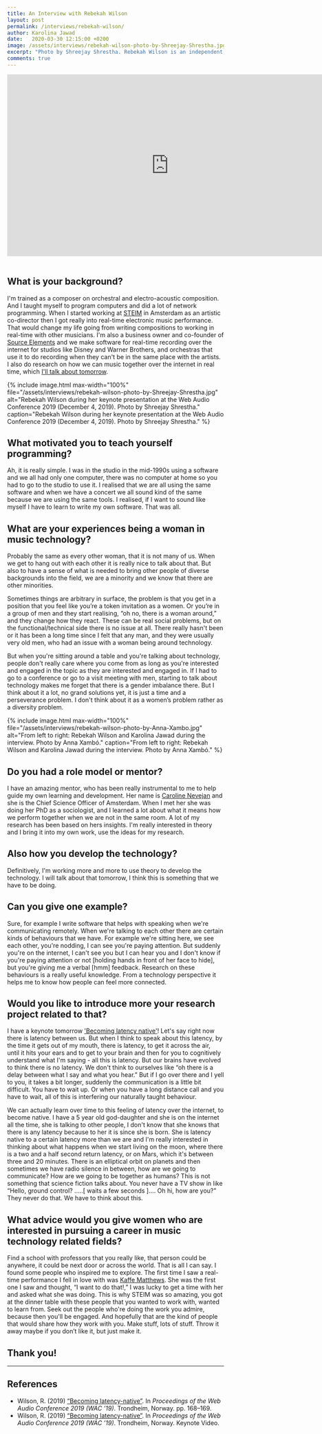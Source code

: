 ```yaml
---
title: An Interview with Rebekah Wilson
layout: post
permalink: /interviews/rebekah-wilson/
author: Karolina Jawad
date:   2020-03-30 12:15:00 +0200
image: /assets/interviews/rebekah-wilson-photo-by-Shreejay-Shrestha.jpg
excerpt: "Photo by Shreejay Shrestha. Rebekah Wilson is an independent researcher, technologist and composer. Originating from New Zealand she studied instrumental and electroacoustic music composition, and taught herself computer technology. In the early 2000s her intricate entwining within the tessellating narratives of Netochka Nezvanova became most public as she held the role of artistic co-director at STEIM, Amsterdam, where her passions for music, performance and technology became fused. Since 2004 she has been co-founder and technology director for Chicago’s Source Elements, developing services that exploit the possibilities of networked sound and data for the digital sound industry while continuing to perform and lecture internationally. Having recently completed her masters in the field of networked music performance, she pursues her research today while dis-entangling / re-interlacing her many technical, musical and cinematic threads."
comments: true
---
```


<div class="videoWrapper">
<iframe width="750" height="422" src="https://www.youtube.com/embed/VDH4CjdWcXE" frameborder="0" allow="accelerometer; autoplay; encrypted-media; gyroscope; picture-in-picture" allowfullscreen></iframe>
</div>

<br />

## What is your background?

I'm trained as a composer on orchestral and electro-acoustic composition. And I taught myself to program computers and did a lot of network programming. When I started working at [STEIM](https://en.wikipedia.org/wiki/STEIM) in Amsterdam as an artistic co-director then I got really into real-time electronic music performance. That would change my life going from writing compositions to working in real-time with other musicians. I'm also a business owner and co-founder of [Source Elements](https://source-elements.com) and we make software for real-time recording over the internet for studios like Disney and Warner Brothers, and orchestras that use it to do recording when they can't be in the same place with the artists. I also do research on how we can music together over the internet in real time, which [I'll talk about tomorrow](https://www.youtube.com/watch?v=fPBByhhJFbw).

{% include image.html
max-width="100%" file="/assets/interviews/rebekah-wilson-photo-by-Shreejay-Shrestha.jpg" alt="Rebekah Wilson during her keynote presentation at the Web Audio Conference 2019 (December 4, 2019). Photo by Shreejay Shrestha."
caption="Rebekah Wilson during her keynote presentation at the Web Audio Conference 2019 (December 4, 2019). Photo by Shreejay Shrestha." %}

## What motivated you to teach yourself programming?  

Ah, it is really simple. I was in the studio in the mid-1990s using a software and we all had only one computer, there was no computer at home so you had to go to the studio to use it. I realised that we are all using the same software and when we have a concert we all sound kind of the same because we are using the same tools. I realised, if I want to sound like myself I have to learn to write my own software. That was all. 

## What are your experiences being a woman in music technology?

Probably the same as every other woman, that it is not many of us. When we get to hang out with each other it is really nice to talk about that. But also to have a sense of what is needed to bring other people of diverse backgrounds into the field, we are a minority and we know that there are other minorities. 

Sometimes things are arbitrary in surface, the problem is that you get in a position that you feel like you’re a token invitation as a women. Or you’re in a group of men and they start realising, “oh no, there is a woman around,” and they change how they react. These can be real social problems, but on the functional/technical side there is no issue at all. There really hasn't been or it has been a long time since I felt that any man, and they were usually very old men, who had an issue with a woman being around technology. 

But when you're sitting around a table and you're talking about technology, people don't really care where you come from as long as you're interested and engaged in the topic as they are interested and engaged in. If I had to go to a conference or go to a visit meeting with men, starting to talk about technology makes me forget that there is a gender imbalance there. But I think about it a lot, no grand solutions yet, it is just a time and a perseverance problem. I don't think about it as a women’s problem rather as a diversity problem. 

{% include image.html
max-width="100%" file="/assets/interviews/rebekah-wilson-photo-by-Anna-Xambo.jpg" alt="From left to right: Rebekah Wilson and Karolina Jawad during the interview. Photo by Anna Xambó."
caption="From left to right: Rebekah Wilson and Karolina Jawad during the interview. Photo by Anna Xambó." %}

## Do you had a role model or mentor?

I have an amazing mentor, who has been really instrumental to me to help guide my own learning and development. Her name is [Caroline Nevejan](https://nevejan.org) and she is the Chief Science Officer of Amsterdam. When I met her she was doing her PhD as a sociologist, and I learned a lot about what it means how we perform together when we are not in the same room. A lot of my research has been based on hers insights. I'm really interested in theory and I bring it into my own work, use the ideas for my research.

## Also how you develop the technology?

Definitively, I'm working more and more to use theory to develop the technology. I will talk about that tomorrow, I think this is something that we have to be doing.

## Can you give one example?
Sure, for example I write software that helps with speaking when we're communicating remotely. When we're talking to each other there are certain kinds of behaviours that we have. For example we're sitting here, we see each other, you're nodding, I can see you're paying attention. But suddenly you're on the internet, I can't see you but I can hear you and I don't know if you're paying attention or not [holding hands in front of her face to hide], but you're giving me a verbal [hmm] feedback. Research on these behaviours is a really useful knowledge. From a technology perspective it helps me to know how people can feel more connected.

## Would you like to introduce more your research project related to that?

I have a keynote tomorrow ['Becoming latency native'](https://www.youtube.com/watch?v=fPBByhhJFbw)! 
Let's say right now there is latency between us. But when I think to speak about this latency, by the time it gets out of my mouth, there is latency, to get it across the air, until it hits your ears and to get to your brain and then for you to cognitively understand what I'm saying - all this is latency. But our brains have evolved to think there is no latency. We don't think to ourselves like “oh there is a delay between what I say and what you hear.” But if I go over there and I yell to you, it takes a bit longer, suddenly the communication is a little bit difficult. You have to wait up. Or when you have a long distance call and you have to wait, all of this is interfering our naturally taught behaviour. 

We can actually learn over time to this feeling of latency over the internet, to become native. I have a 5 year old god-daughter and she is on the internet all the time, she is talking to other people, I don't know that she knows that there is any latency because to her it is since she is born. She is latency native to a certain latency more than we are and I'm really interested in thinking about what happens when we start living on the moon, where there is a two and a half second return latency, or on Mars, which it's between three and 20 minutes. There is an elliptical orbit on planets and then sometimes we have radio silence in between, how are we going to communicate? How are we going to be together as humans? This is not something that science fiction talks about. You never have a TV show in like “Hello, ground control? .....[ waits a few seconds ].... Oh hi, how are you?” They never do that. We have to think about this.

## What advice would you give women who are interested in pursuing a career in music technology related fields? 

Find a school with professors that you really like, that person could be anywhere, it could be next door or across the world. That is all I can say. I found some people who inspired me to explore. The first time I saw a real-time performance I fell in love with was [Kaffe Matthews](https://www.kaffematthews.net/). She was the first one I saw and thought, “I want to do that!,” I was lucky to get a time with her and asked what she was doing. This is why STEIM was so amazing, you got at the dinner table with these people that you wanted to work with, wanted to learn from. Seek out the people who're doing the work you admire, because then you'll be engaged.  And hopefully that are the kind of people that would share how they work with you. Make stuff, lots of stuff. Throw it away maybe if you don’t like it, but just make it. 

## Thank you!

---

## References

* Wilson, R. (2019) [“Becoming latency-native”](https://www.ntnu.edu/documents/1282113268/1290470728/WAC2019-CameraReadySubmission-76.pdf). In *Proceedings of the Web Audio Conference 2019 (WAC ’19)*. Trondheim, Norway. pp. 168–169. 
* Wilson, R. (2019) [“Becoming latency-native”](https://www.youtube.com/watch?v=fPBByhhJFbw). In *Proceedings of the Web Audio Conference 2019 (WAC ’19)*. Trondheim, Norway. Keynote Video.
